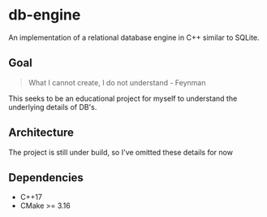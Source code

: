 # db-engine
An implementation of a relational database engine in C++ similar to SQLite.

## Goal
> What I cannot create, I do not understand - Feynman

This seeks to be an educational project for myself to understand the underlying details of DB's.

## Architecture
The project is still under build, so I've omitted these details for now

## Dependencies
- C++17
- CMake >= 3.16
